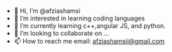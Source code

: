 - 👋 Hi, I’m @afziashamsi
- 👀 I’m interested in learning coding languages
- 🌱 I’m currently learning c++,angular JS, and python.
- 💞️ I’m looking to collaborate on ...
- 📫 How to reach me email: afziashamsii@gmail.com

<!---
afziashamsi/afziashamsi is a ✨ special ✨ repository because its `README.md` (this file) appears on your GitHub profile.
You can click the Preview link to take a look at your changes.
--->
